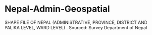 # Nepal-Admin-Geospatial
SHAPE FILE OF NEPAL (ADMINISTRATIVE, PROVINCE, DISTRICT AND PALIKA LEVEL, WARD LEVEL) . Sourced: Survey Department of Nepal
